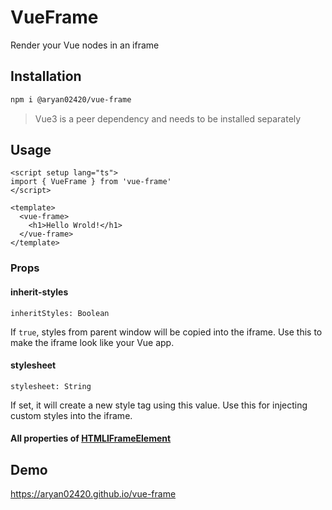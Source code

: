# VueFrame

Render your Vue nodes in an iframe

## Installation

```bash
npm i @aryan02420/vue-frame
```

> Vue3 is a peer dependency and needs to be installed separately

## Usage

```vue
<script setup lang="ts">
import { VueFrame } from 'vue-frame'
</script>

<template>
  <vue-frame>
    <h1>Hello Wrold!</h1>
  </vue-frame>
</template>
```

### Props

#### inherit-styles

`inheritStyles: Boolean`

If `true`, styles from parent window will be copied into the iframe. Use this to make the iframe look like your Vue app.

#### stylesheet

`stylesheet: String`

If set, it will create a new style tag using this value. Use this for injecting custom styles into the iframe.

#### All properties of [HTMLIFrameElement](https://developer.mozilla.org/en-US/docs/Web/API/HTMLIFrameElement)

## Demo

https://aryan02420.github.io/vue-frame

